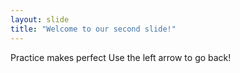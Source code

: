 ```yaml
---
layout: slide
title: "Welcome to our second slide!"
---
```

Practice makes perfect
Use the left arrow to go back!
